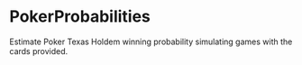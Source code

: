 # PokerProbabilities
Estimate Poker Texas Holdem winning probability simulating games with the cards provided.

